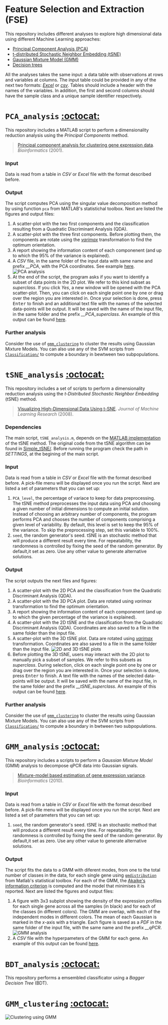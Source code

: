 Feature Selection and Extraction (FSE)
======================================

This repository includes different analyses to explore high dimensional data using different Machine Learning approaches:

 * [Principal Component Analysis (PCA)](#pca_analysis-octocat)
 * [t-distributed Stochastic Neighbor Embedding (tSNE)](#tsne_analysis-octocat)
 * [Gaussian Mixture Model (GMM)](#gmm_analysis-octocat)
 * [Decision trees](#tsne_analysis-octocat)

All the analyses takes the same input: a data table with observations at rows and variables at columns. The input table could be provided in any of the next two formats: *[Excel](https://github.com/mscastillo/Analyses/tree/master/Examples/data.xls)* or *[csv](https://github.com/mscastillo/Analyses/tree/master/Examples/data.csv)*. Tables should include a header with the names of the variables. In addition, the first and second columns should have the sample class and a unique sample identifier respectively.


# `PCA_analysis` [:octocat:](https://github.com/mscastillo/Analyses/tree/master/pca_analysis)

This repository includes a MATLAB script to perform a dimensionality reduction analysis using the *Principal Components* method.

> [Principal component analysis for clustering gene expression data](http://bioinformatics.oxfordjournals.org/content/17/9/763.abstract). *Bioinformatics* (2001).

### Input

Data is read from a table in *CSV* or *Excel* file with the format described before.

### Output

The script computes PCA using the singular value decomposition method by using function `pca` from MATLAB's statistichal toolbox. Next are listed the figures and output files:

1. A scatter-plot with the two first components and the classification resulting from a Quadratic Discriminant Analysis (QDA).
2. A scatter-plot with the three first components. Before plotting them, the components are rotate using the  [*varimax*](http://pareonline.net/pdf/v10n7.pdf) transformation to find the optimum orientation.
3. A report showing the information content of each componenent (and up to which the 95% of the variance is explained).
4. A *CSV* file, in the same folder of the input data with same name and prefix *__PCA*, with the PCA coordinates. See example [here](https://github.com/mscastillo/FSE/blob/master/Examples/data__PCA.csv).
![PCA analysis](https://raw.githubusercontent.com/mscastillo/FSE/master/Examples/PCA.jpg)
5. At the end of the script, the program asks if you want to identify a subset of data points in the 2D plot. We refer to this kind subset as *superclass*. If you click *Yes*, a new window will be opened with the PCA scatter-plot. Then, you can click on each single point one by one or drag over the region you are interested in. Once your selection is done, press <kbd>Enter</kbd> to finish and an additional text file with the names of the selected data-points will be output. It will be saved with the name of the input file, in the same folder and the prefix *__PCA_superclass*. An example of this output can be found [here](https://github.com/mscastillo/FSE/blob/master/Examples/data__PCA_superclass.txt).

### Further analysis

Consider the use of [`gmm_clustering`](https://github.com/mscastillo/Analyses/tree/master/gmm_culstering) to cluster the results using Gaussian Mixture Models. You can also use any of the SVM scripts from [`Classification/`](https://github.com/mscastillo/Classification) to compute a boundary in bewtween two subpopulations.


# `tSNE_analysis` [:octocat:](https://github.com/mscastillo/Analyses/tree/master/tSNE_analysis)

This repository includes a set of scripts to perform a dimensionality reduction analysis using the *t-Distributed Stochastic Neighbor Embedding* (tSNE) method.

> [Visualizing High-Dimensional Data Using t-SNE](http://lvdmaaten.github.io/tsne/). *Journal of Machine Learning Research* (2008).

### Dependencies

The main script, `tSNE_analysis.m`, depends on the [MATLAB implementation](http://lvdmaaten.github.io/tsne/) of the tSNE method. The original code from the tSNE algorithm can be found in [Simple_tSNE/](https://github.com/mscastillo/Analyses/tree/master/tSNE_analysis/Simple_tSNE). Before running the program check the path in *SETTINGS*, at the begining of the main script.

### Input

Data is read from a table in *CSV* or *Excel* file with the format described before. A pick-file menu will be displayed once you run the script. Next are listed a set of parameters that you can set up:

1. `PCA_level`, the percentage of variace to keep for data preprocessing. The tSNE method preprocesses the input data using PCA and choosing a given number of initial dimensions to compute an initial solution. Instead of choosing an arbitrary number of components, the program performs PCA and chooses the number of components comprising a given level of variability. By default, this level is set to keep the 95% of the variance. To skip the preprocessing step, set this variable to 100%.
2. `seed`, the random generator's seed. tSNE is an stochastic method that will produce a different result every time. For repeatability, the randomness is controlled by fixing the seed of the random generator. By default,it set as zero. Use any other value to generate alternative solutions.

### Output

The script outputs the next files and figures:

1. A scatter-plot with the 2D PCA and the classification from the Quadratic Discriminant Analysis (QDA).
2. A scatter-plot with the 3D PCA plot. Data are rotated using *varimax* transformation to find the optimum orientation.
3. A report showing the information content of each componenent (and up to which the given percentage of the variance is explained).
4.  A scatter-plot with the 2D tSNE and the classification from the Quadratic Discriminant Analysis (QDA). Coordinates are also saved to a file in the same folder than the input file.
5.  A scatter-plot with the 3D tSNE plot. Data are rotated using [*varimax*](http://pareonline.net/pdf/v10n7.pdf) transformation. Coordinates are also saved to a file in the same folder than the input file.
![2D and 3D tSNE plots](https://raw.githubusercontent.com/mscastillo/FSE/master/Examples/tSNE.jpg)
6. Before plotting the 3D tSNE, users may interact with the 2D plot to manually pick a subset of samples. We refer to this subsets as *superclass*. During selection, click on each single point one by one or drag over the region you are interested in. Once your selection is done, press <kbd>Enter</kbd> to finish. A text file with the names of the selected data-points will be output. It will be saved with the name of the input file, in the same folder and the prefix *__tSNE_superclass*. An example of this output can be found [here](https://github.com/mscastillo/FSE/blob/master/Examples/data__tSNE_superclass.txt).

### Further analysis

Consider the use of [`gmm_clustering`](https://github.com/mscastillo/Analyses/tree/master/gmm_culstering) to cluster the results using Gaussian Mixture Models. You can also use any of the SVM scripts from [`Classification/`](https://github.com/mscastillo/Classification) to compute a boundary in bwtween two subpopulations.

# `GMM_analysis` [:octocat:](https://github.com/mscastillo/Analyses/tree/master/GMM_analysis)

This repository includes a scripts to perform a *Gaussian Mixture Model* (GMM) analysis to decompose qPCR data into Gaussian signals.

> [Mixture-model based estimation of gene expression variance](https://dx.doi.org/10.1093/bioinformatics/btp685). *Bioinformatics* (2010).

### Input

Data is read from a table in *CSV* or *Excel* file with the format described before. A pick-file menu will be displayed once you run the script. Next are listed a set of parameters that you can set up:

1. `seed`, the random generator's seed. tSNE is an stochastic method that will produce a different result every time. For repeatability, the randomness is controlled by fixing the seed of the random generator. By default,it set as zero. Use any other value to generate alternative solutions.

### Output

The script fits the data to a GMM with diferent modes, from one to the total number of classes in the data, for each single gene using [`gmdistribution`](http://uk.mathworks.com/help/stats/gmdistribution.fit.html?refresh=true) from Matlab's statistical toolbox. For each of the GMM, the [Akaike's information criterion](http://en.wikipedia.org/wiki/Akaike_information_criterion) is computed and the model that minimises it is reported. Next are listed the figures and output files:

1. A figure with 3x3 subplot showing the density of the expression profiles for each single gene across all the samples (in black) and for each of the classes (in different colors). The GMM are overlap, with each of the independent modes in different colors. The mean of each Gaussian is marked in the *x*-axis with a triangle. Each figure is saved as a *PDF* in the same folder of the input file, with the same name and the prefix *__qPCR*.
![GMM analysis](https://raw.githubusercontent.com/mscastillo/FSE/master/Examples/gmm_analysis.jpg)
2. A *CSV* file with the hyperpameters of the GMM for each gene. An example of this output can be found [here](https://github.com/mscastillo/FSE/blob/master/Examples/data__qPCR_analysis.csv).

# `BDT_analysis` [:octocat:](https://github.com/mscastillo/Analyses/tree/master/tSNE_analysis)

This repository performs a emsembled classificator using a *Bagger Decision Tree* (BDT).


# `GMM_clustering` [:octocat:](https://github.com/mscastillo/Analyses/tree/master/GMM_clustering)

![Clustering using GMM](https://raw.githubusercontent.com/mscastillo/FSE/master/Examples/gmm_clustering.jpg)
